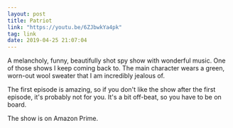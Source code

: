 ```yaml
---
layout: post
title: Patriot
link: "https://youtu.be/6ZJbwkYa4pk"
tag: link
date: 2019-04-25 21:07:04
---
```

A melancholy, funny, beautifully shot spy show with wonderful music. One of those shows I keep coming back to. The main character wears a green, worn-out wool sweater that I am incredibly jealous of. 

The first episode is amazing, so if you don't like the show after the first episode, it's probably not for you. It's a bit off-beat, so you have to be on board. 
 
The show is on Amazon Prime. 